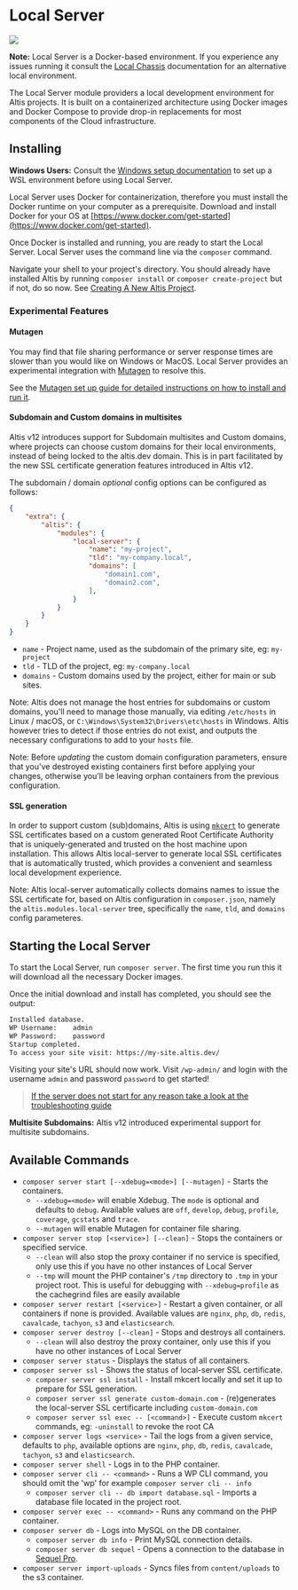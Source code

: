 # Local Server

![](./assets/banner-local-server.png)

**Note:** Local Server is a Docker-based environment. If you experience any issues running it consult the [Local Chassis](docs://local-chassis) documentation for an alternative local environment.

The Local Server module providers a local development environment for Altis projects. It is built on a containerized architecture using Docker images and Docker Compose to provide drop-in replacements for most components of the Cloud infrastructure.

## Installing

**Windows Users:** Consult the [Windows setup documentation](./windows.md) to set up a WSL environment before using Local Server.

Local Server uses Docker for containerization, therefore you must install the Docker runtime on your computer as a prerequisite. Download and install Docker for your OS at [https://www.docker.com/get-started](https://www.docker.com/get-started).

Once Docker is installed and running, you are ready to start the Local Server. Local Server uses the command line via the `composer` command.

Navigate your shell to your project's directory. You should already have installed Altis by running `composer install` or `composer create-project` but if not, do so now. See [Creating A New Altis Project](https://www.altis-dxp.com/resources/docs/getting-started/#creating-a-new-altis-project).

### Experimental Features

#### Mutagen

You may find that file sharing performance or server response times are slower than you would like on Windows or MacOS. Local Server provides an experimental integration with [Mutagen](https://mutagen.io/) to resolve this.

See the [Mutagen set up guide for detailed instructions on how to install and run it](./mutagen-file-sharing.md).

#### Subdomain and Custom domains in multisites

Altis v12 introduces support for Subdomain multisites and Custom domains, where projects can choose custom domains for their local environments, instead of being locked to the altis.dev domain. This is in part facilitated by the new SSL certificate generation features introduced in Altis v12.

The subdomain / domain *optional* config options can be configured as follows:

```json
{
	"extra": {
		"altis": {
			"modules": {
				"local-server": {
					"name": "my-project",
					"tld": "my-company.local",
					"domains": [
						"domain1.com",
						"domain2.com",
					],
				}
			}
		}
	}
}
```

* `name` - Project name, used as the subdomain of the primary site, eg: `my-project`
* `tld` -  TLD of the project, eg: `my-company.local`
* `domains` - Custom domains used by the project, either for main or sub sites.

Note: Altis does not manage the host entries for subdomains or custom domains, you'll need to manage those manually, via editing `/etc/hosts` in Linux / macOS, or `C:\Windows\System32\Drivers\etc\hosts` in Windows. Altis however tries to detect if those entries do not exist, and outputs the necessary configurations to add to your `hosts` file.

Note: Before *updating* the custom domain configuration parameters, ensure that you've destroyed existing containers first before applying your changes, otherwise you'll be leaving orphan containers from the previous configuration.

#### SSL generation

In order to support custom (sub)domains, Altis is using [`mkcert`](https://github.com/FiloSottile/mkcert) to generate SSL certificates based on a custom generated Root Certificate Authority that is uniquely-generated and trusted on the host machine upon installation. This allows Altis local-server to generate local SSL certificates that is automatically trusted, which provides a convenient and seamless local development experience.

Note: Altis local-server automatically collects domains names to issue the SSL certificate for, based on Altis configuration in `composer.json`, namely the `altis.modules.local-server` tree, specifically the `name`, `tld`, and `domains` config parameteres.

## Starting the Local Server

To start the Local Server, run `composer server`. The first time you run this it will download all the necessary Docker images.

Once the initial download and install has completed, you should see the output:

```sh
Installed database.
WP Username:	admin
WP Password:	password
Startup completed.
To access your site visit: https://my-site.altis.dev/
```

Visiting your site's URL should now work. Visit `/wp-admin/` and login with the username `admin` and password `password` to get started!

> [If the server does not start for any reason take a look at the troubleshooting guide](./troubleshooting.md)

**Multisite Subdomains:** Altis v12 introduced experimental support for multisite subdomains.

## Available Commands

* `composer server start [--xdebug=<mode>] [--mutagen]` - Starts the containers.
  * `--xdebug=<mode>` will enable Xdebug. The `mode` is optional and defaults to `debug`. Available values are `off`, `develop`, `debug`, `profile`, `coverage`, `gcstats` and `trace`.
  * `--mutagen` will enable Mutagen for container file sharing.
* `composer server stop [<service>] [--clean]` - Stops the containers or specified service.
  * `--clean` will also stop the proxy container if no service is specified, only use this if you have no other instances of Local Server
  * `--tmp` will mount the PHP container's `/tmp` directory to `.tmp` in your project root. This is useful for debugging with `--xdebug=profile` as the cachegrind files are easily available
* `composer server restart [<service>]` - Restart a given container, or all containers if none is provided. Available values are `nginx`, `php`, `db`, `redis`, `cavalcade`, `tachyon`, `s3` and `elasticsearch`.
* `composer server destroy [--clean]` - Stops and destroys all containers.
  * `--clean` will also destroy the proxy container, only use this if you have no other instances of Local Server
* `composer server status` - Displays the status of all containers.
* `composer server ssl` - Shows the status of local-server SSL certificate.
  * `composer server ssl install` - Install mkcert locally and set it up to prepare for SSL generation.
  * `composer server ssl generate custom-domain.com` - (re)generates the local-server SSL certificarte including `custom-domain.com`
  * `composer server ssl exec -- [<command>]` - Execute custom `mkcert` commands, eg: `-uninstall` to revoke the root CA
* `composer server logs <service>` - Tail the logs from a given service, defaults to `php`, available options are `nginx`, `php`, `db`, `redis`, `cavalcade`, `tachyon`, `s3` and `elasticsearch`.
* `composer server shell` - Logs in to the PHP container.
* `composer server cli -- <command>` - Runs a WP CLI command, you should omit the 'wp' for example `composer server cli -- info`
  * `composer server cli -- db import database.sql` - Imports a database file located in the project root.
* `composer server exec -- <command>` - Runs any command on the PHP container.
* `composer server db` - Logs into MySQL on the DB container.
  * `composer server db info` - Print MySQL connection details.
  * `composer server db sequel` - Opens a connection to the database in [Sequel Pro](https://sequelpro.com).
* `composer server import-uploads` - Syncs files from `content/uploads` to the s3 container.

